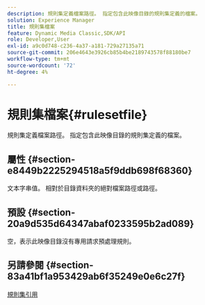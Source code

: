 ```yaml
---
description: 規則集定義檔案路徑。 指定包含此映像目錄的規則集定義的檔案。
solution: Experience Manager
title: 規則集檔案
feature: Dynamic Media Classic,SDK/API
role: Developer,User
exl-id: a9c0d748-c236-4a37-a181-729a27135a71
source-git-commit: 206e4643e3926cb85b4be2189743578f88180be7
workflow-type: tm+mt
source-wordcount: '72'
ht-degree: 4%

---
```


# 規則集檔案{#rulesetfile}

規則集定義檔案路徑。 指定包含此映像目錄的規則集定義的檔案。

## 屬性 {#section-e8449b2225294518a5f9ddb698f68360}

文本字串值。 相對於目錄資料夾的絕對檔案路徑或路徑。

## 預設 {#section-20a9d535d64347abaf0233595b2ad089}

空，表示此映像目錄沒有專用請求預處理規則。

## 另請參閱 {#section-83a41bf1a953429ab6f35249e0e6c27f}

[規則集引用](../../../../../is-api/image-catalog/image-serving-api-ref/c-image-catalog-reference/c-rule-set-reference/c-rule-set-reference.md#concept-3e5058cf3507470b82cac638df23ea8e)
